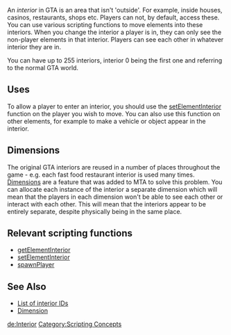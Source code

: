 An *interior* in GTA is an area that isn't 'outside'. For example, inside houses, casinos, restaurants, shops etc. Players can not, by default, access these. You can use various scripting functions to move elements into these interiors. When you change the interior a player is in, they can only see the non-player elements in that interior. Players can see each other in whatever interior they are in.

You can have up to 255 interiors, interior 0 being the first one and referring to the normal GTA world.

Uses
----

To allow a player to enter an interior, you should use the [setElementInterior](/docs/setelementinterior.md "wikilink") function on the player you wish to move. You can also use this function on other elements, for example to make a vehicle or object appear in the interior.

Dimensions
----------

The original GTA interiors are reused in a number of places throughout the game - e.g. each fast food restaurant interior is used many times. [Dimensions](/docs/dimension.md "wikilink") are a feature that was added to MTA to solve this problem. You can allocate each instance of the interior a separate dimension which will mean that the players in each dimension won't be able to see each other or interact with each other. This will mean that the interiors appear to be entirely separate, despite physically being in the same place.

Relevant scripting functions
----------------------------

-   [getElementInterior](/docs/getelementinterior.md "wikilink")
-   [setElementInterior](/docs/setelementinterior.md "wikilink")
-   [spawnPlayer](/docs/spawnplayer.md "wikilink")

See Also
--------

-   [List of interior IDs](/docs/interior_ids.md "wikilink")
-   [Dimension](/docs/dimension.md "wikilink")

[de:Interior](/docs/de-interior.md "wikilink") [Category:Scripting Concepts](/docs/category-scripting_concepts.md "wikilink")
